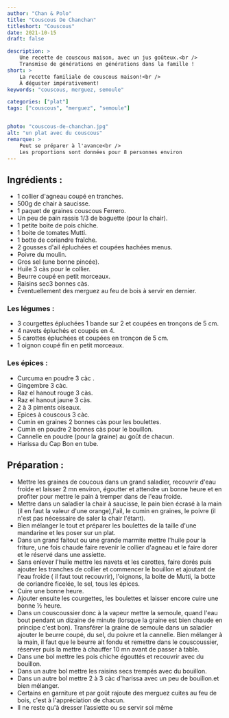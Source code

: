 ```yaml
---
author: "Chan & Polo"
title: "Couscous De Chanchan"
titleshort: "Couscous"
date: 2021-10-15
draft: false

description: >
    Une recette de couscous maison, avec un jus goûteux.<br />
    Transmise de générations en générations dans la famille !
short: >
    La recette familiale de couscous maison!<br />
    À déguster impérativement!
keywords: "couscous, merguez, semoule"

categories: ["plat"]
tags: ["couscous", "merguez", "semoule"]


photo: "couscous-de-chanchan.jpg"
alt: "un plat avec du couscous"
remarque: >
    Peut se préparer à l'avance<br />
    Les proportions sont données pour 8 personnes environ
---
```


## Ingrédients :

- 1 collier d'agneau coupé en tranches.
- 500g de chair à saucisse.
- 1 paquet de graines couscous Ferrero.
- Un peu de pain rassis 1/3 de baguette (pour la chair).
- 1 petite boite de pois chiche.
- 1 boite de tomates Mutti.
- 1 botte de coriandre fraîche.
- 2 gousses d'ail épluchées et coupées hachées menus.
- Poivre du moulin.
- Gros sel (une bonne pincée).
- Huile 3 càs pour le collier.
- Beurre coupé en petit morceaux.
- Raisins sec3 bonnes càs.
- Éventuellement des merguez au feu de bois à servir en dernier.


### Les légumes :

- 3 courgettes épluchées 1 bande sur 2 et coupées en tronçons de 5 cm.
- 4 navets épluchés et coupés en 4.
- 5 carottes épluchées et coupées en tronçon de 5 cm.
- 1 oignon coupé fin en petit morceaux.


### Les épices :

- Curcuma en poudre 3 càc .
- Gingembre 3 càc.
- Raz el hanout rouge 3 càs.
- Raz el hanout jaune 3 càs.
- 2 à 3 piments oiseaux.
- Epices à couscous 3 càc.
- Cumin en graines 2 bonnes càs pour les boulettes.
- Cumin en poudre 2 bonnes càs pour le bouillon.
- Cannelle en poudre (pour la graine) au goût de chacun.
- Harissa du Cap Bon en tube.

## Préparation :

- Mettre les graines de coucous dans un grand saladier, recouvrir d'eau froide et laisser 2 mn environ, égoutter et attendre un bonne heure et en profiter pour mettre le pain à tremper dans de l'eau froide.
- Mettre dans un saladier la chair à saucisse, le pain bien écrasé à la main (il en faut la valeur d'une orange),l'ail, le cumin en graines, le poivre (il n'est pas nécessaire de saler la chair l'étant).
- Bien mélanger le tout et préparer les boulettes de la taille d'une mandarine et les poser sur un plat.
- Dans un grand faitout ou une grande marmite mettre l'huile pour la friture, une fois chaude faire revenir le collier d'agneau et le faire dorer et le réservé dans une assiette.
- Sans enlever l'huile mettre les navets et les carottes, faire dorés puis ajouter les tranches de collier et commencer le bouillon et ajoutant de l'eau froide ( il faut tout recouvrir), l'oignons, la boite de Mutti, la botte de coriandre ficelée, le sel, tous les épices.
- Cuire une bonne heure.
- Ajouter ensuite les courgettes, les boulettes et laisser encore cuire une bonne ½ heure.
- Dans un couscoussier donc à la vapeur mettre la semoule, quand l'eau bout pendant un dizaine de minute (lorsque la graine est bien chaude en principe c'est bon). Transférer la graine de semoule dans un saladier ajouter le beurre coupé, du sel, du poivre et la cannelle. Bien mélanger à la main, il faut que le beurre ait fondu et remettre dans le couscoussier, réserver puis la mettre à chauffer 10 mn avant de passer à table.
- Dans une bol mettre les pois chiche égouttés et recouvrir avec du bouillon.
- Dans un autre bol mettre les raisins secs trempés avec du bouillon.
- Dans un autre bol mettre 2 à 3 càc d'harissa avec un peu de bouillon.et bien mélanger.
- Certains en garniture et par goût rajoute des merguez cuites au feu de bois, c'est à l'appréciation de chacun.
- Il ne reste qu'à dresser l’assiette ou se servir soi même

